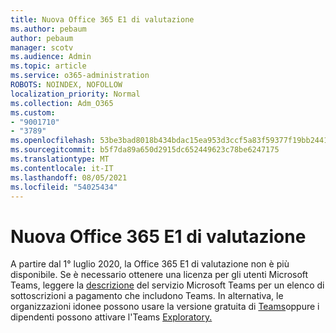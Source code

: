 ```yaml
---
title: Nuova Office 365 E1 di valutazione
ms.author: pebaum
author: pebaum
manager: scotv
ms.audience: Admin
ms.topic: article
ms.service: o365-administration
ROBOTS: NOINDEX, NOFOLLOW
localization_priority: Normal
ms.collection: Adm_O365
ms.custom:
- "9001710"
- "3789"
ms.openlocfilehash: 53be3bad8018b434bdac15ea953d3ccf5a83f59377f19bb2441247ee4892e26c
ms.sourcegitcommit: b5f7da89a650d2915dc652449623c78be6247175
ms.translationtype: MT
ms.contentlocale: it-IT
ms.lasthandoff: 08/05/2021
ms.locfileid: "54025434"
---
```

# <a name="new-office-365-e1-trial"></a>Nuova Office 365 E1 di valutazione

A partire dal 1° luglio 2020, la Office 365 E1 di valutazione non è più disponibile. Se è necessario ottenere una licenza per gli utenti Microsoft Teams, leggere la [descrizione](https://docs.microsoft.com/office365/servicedescriptions/teams-service-description) del servizio Microsoft Teams per un elenco di sottoscrizioni a pagamento che includono Teams. In alternativa, le organizzazioni idonee possono usare la versione gratuita di [Teams](https://support.office.com/article/Welcome-to-Microsoft-Teams-free-6d79a648-6913-4696-9237-ed13de64ae3c)oppure i dipendenti possono attivare l'Teams [Exploratory.](https://docs.microsoft.com/MicrosoftTeams/teams-exploratory)
